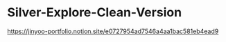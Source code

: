 # Silver-Explore-Clean-Version
https://jinyoo-portfolio.notion.site/e0727954ad7546a4aa1bac581eb4ead9
